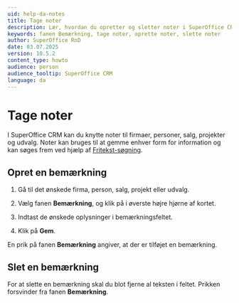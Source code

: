 ```yaml
---
uid: help-da-notes
title: Tage noter
description: Lær, hvordan du opretter og sletter noter i SuperOffice CRM.
keywords: fanen Bemærkning, tage noter, oprette noter, slette noter
author: SuperOffice RnD
date: 03.07.2025
version: 10.5.2
content_type: howto
audience: person
audience_tooltip: SuperOffice CRM
language: da
---
```


# Tage noter

I SuperOffice CRM kan du knytte noter til firmaer, personer, salg, projekter og udvalg. Noter kan bruges til at gemme enhver form for information og kan søges frem ved hjælp af [Fritekst-søgning][1].

## Opret en bemærkning

1. Gå til det ønskede firma, person, salg, projekt eller udvalg.

1. Vælg fanen **Bemærkning**, og klik på <i class="ph ph-pencil-simple" aria-label="Rediger"></i> i øverste højre hjørne af kortet.

1. Indtast de ønskede oplysninger i bemærkningsfeltet.

1. Klik på **Gem**.

En prik på fanen **Bemærkning** angiver, at der er tilføjet en bemærkning.

## Slet en bemærkning

For at slette en bemærkning skal du blot fjerne al teksten i feltet. Prikken forsvinder fra fanen **Bemærkning**.

<!-- Referenced links -->
[1]: ../../search-options/learn/freetext-search.md
